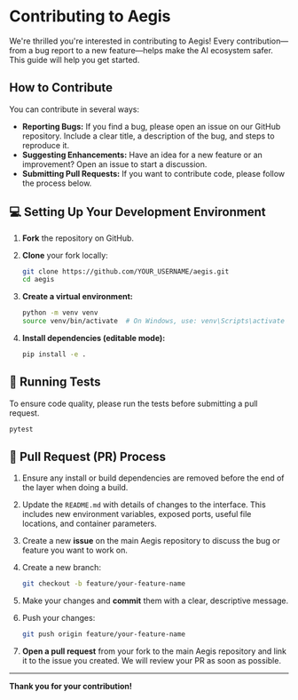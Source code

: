 # Contributing to Aegis

We're thrilled you're interested in contributing to Aegis! Every contribution—from a bug report to a new feature—helps make the AI ecosystem safer. This guide will help you get started.

## How to Contribute

You can contribute in several ways:

* **Reporting Bugs:** If you find a bug, please open an issue on our GitHub repository. Include a clear title, a description of the bug, and steps to reproduce it.
* **Suggesting Enhancements:** Have an idea for a new feature or an improvement? Open an issue to start a discussion.
* **Submitting Pull Requests:** If you want to contribute code, please follow the process below.

## 💻 Setting Up Your Development Environment

1. **Fork** the repository on GitHub.
2. **Clone** your fork locally:

   ```bash
   git clone https://github.com/YOUR_USERNAME/aegis.git
   cd aegis
   ```

3. **Create a virtual environment:**

   ```bash
   python -m venv venv
   source venv/bin/activate  # On Windows, use: venv\Scripts\activate
   ```

4. **Install dependencies (editable mode):**

   ```bash
   pip install -e .
   ```

## 🧪 Running Tests

To ensure code quality, please run the tests before submitting a pull request.

```bash
pytest
```

## 🔀 Pull Request (PR) Process

1. Ensure any install or build dependencies are removed before the end of the layer when doing a build.
2. Update the `README.md` with details of changes to the interface. This includes new environment variables, exposed ports, useful file locations, and container parameters.
3. Create a new **issue** on the main Aegis repository to discuss the bug or feature you want to work on.
4. Create a new branch:

   ```bash
   git checkout -b feature/your-feature-name
   ```

5. Make your changes and **commit** them with a clear, descriptive message.
6. Push your changes:

   ```bash
   git push origin feature/your-feature-name
   ```

7. **Open a pull request** from your fork to the main Aegis repository and link it to the issue you created. We will review your PR as soon as possible.

---

**Thank you for your contribution!**
